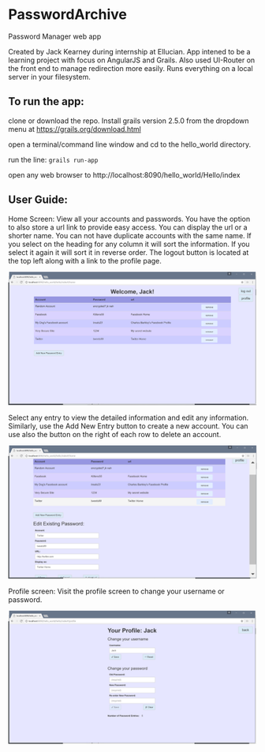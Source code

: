 # PasswordArchive
Password Manager web app

Created by Jack Kearney during internship at Ellucian. App intened to be a learning project with focus on AngularJS and Grails. Also used UI-Router on the front end to manage redirection more easily. Runs everything on a local server in your filesystem. 

## To run the app:

clone or download the repo. Install grails version 2.5.0 from the dropdown menu at https://grails.org/download.html 

open a terminal/command line window and cd to the hello_world directory.

run the line: 
  `grails run-app`

open any web browser to http://localhost:8090/hello_world/Hello/index

## User Guide:

Home Screen:
View all your accounts and passwords. You have the option to also store a url link to provide easy access. You can display the url or a shorter name. You can not have duplicate accounts with the same name. If you select on the heading for any column it will sort the information. If you select it again it will sort it in reverse order. The logout button is located at the top left along with a link to the profile page.

![home screen](https://github.com/jackkearney/PasswordArchive/blob/master/home_screen.png)

Select any entry to view the detailed information and edit any information. Similarly, use the Add New Entry button to create a new account. You can use also the button on the right of each row to delete an account.

![home screen edit view](https://github.com/jackkearney/PasswordArchive/blob/master/home_screen_edit.png)

Profile screen:
Visit the profile screen to change your username or password.

![profile screen](https://github.com/jackkearney/PasswordArchive/blob/master/profile.png)

